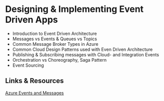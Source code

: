 # Designing & Implementing Event Driven Apps

- Introduction to Event Driven Architecture
- Messages vs Events & Queues vs Topics
- Common Message Broker Types in Azure
- Common Cloud Design Patterns used with Even Driven Architecture
- Publishing & Subscribing messages with Cloud- and Integration Events
- Orchestration vs Choreography, Saga Pattern
- Event Sourcing 

## Links & Resources

[Azure Events and Messages](https://azure-training.com/2018/12/25/azure-events-and-messages/)